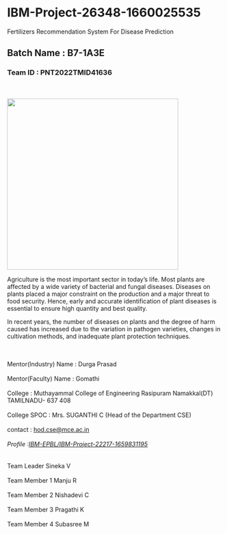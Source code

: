 # IBM-Project-26348-1660025535
Fertilizers Recommendation System For Disease Prediction
<!DOCTYPE>
<html>
<head>
  <h2>Batch Name : B7-1A3E</h2>
 <h3>Team ID : PNT2022TMID41636</h3>
  </head>
<br>
<br>
  <img src ="https://watchandlearn.scholastic.com/content/dam/classroom-magazines/watchandlearn/videos/animals-and-plants/plants/what-are-plants-/What-Are-Plants.jpg" height="400" width="400">
  <p>
Agriculture is the most important sector in today’s life. Most plants are affected by a wide variety of bacterial and fungal diseases. Diseases on plants placed a major constraint on the production and a major threat to food security. Hence, early and accurate identification of plant diseases is essential to ensure high quantity and best quality.</p>


<P>In recent years, the number of diseases on plants and the degree of harm caused has increased due to the variation in pathogen varieties, changes in cultivation methods, and inadequate plant protection techniques. </p>


<br>
<br>
Mentor(Industry) Name : Durga Prasad
<br>
<br>
Mentor(Faculty)  Name : Gomathi
<br>
<br>
College : Muthayammal College of Engineering Rasipuram Namakkal(DT) TAMILNADU- 637 408
<br>
<br>
College SPOC : Mrs. SUGANTHI C (Head of the Department CSE)
<br>
<br>
contact : <a href="hod.cse@mce.ac.in">hod.cse@mce.ac.in</a>
<br>
<br> 
<address>Profile :<a href="https://github.com/IBM-EPBL/IBM-Project-22217-1659831195">IBM-EPBL/IBM-Project-22217-1659831195 </a>
</address>
<br>
<br>
Team Leader   Sineka V
<br>
<br>
Team Member 1 Manju R
<br>
<br>
Team Member 2 Nishadevi C
<br>
<br>
Team Member 3 Pragathi K
 <br>
 <br>
Team Member 4 Subasree M  
</html>

